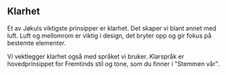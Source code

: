 ## Klarhet

Et av Jøkuls viktigste prinsipper er klarhet. Det skaper vi blant annet med luft. Luft og mellomrom er viktig i design, det bryter opp og gir fokus på bestemte elementer.

Vi vektlegger klarhet også med språket vi bruker. Klarspråk er hovedprinsippet for Fremtinds stil og tone, som du finner i "Stemmen vår".
